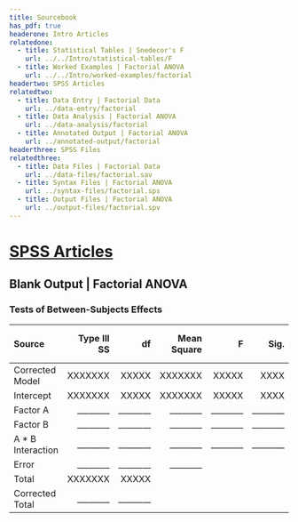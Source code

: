 ```yaml
---
title: Sourcebook
has_pdf: true
headerone: Intro Articles
relatedone:
  - title: Statistical Tables | Snedecor's F
    url: ../../Intro/statistical-tables/F
  - title: Worked Examples | Factorial ANOVA
    url: ../../Intro/worked-examples/factorial
headertwo: SPSS Articles
relatedtwo:
  - title: Data Entry | Factorial Data
    url: ../data-entry/factorial
  - title: Data Analysis | Factorial ANOVA
    url: ../data-analysis/factorial
  - title: Annotated Output | Factorial ANOVA
    url: ../annotated-output/factorial
headerthree: SPSS Files
relatedthree:
  - title: Data Files | Factorial Data
    url: ../data-files/factorial.sav
  - title: Syntax Files | Factorial ANOVA
    url: ../syntax-files/factorial.sps
  - title: Output Files | Factorial ANOVA
    url: ../output-files/factorial.spv
---
```


# [SPSS Articles](../index.md)

## Blank Output | Factorial ANOVA

### Tests of Between-Subjects Effects

| Source            | Type III SS | df    | Mean Square | F      | Sig.   | Partial Eta Squared |
|:------------------|------------:|------:|------------:|-------:|-------:|---------------:|
| Corrected Model   | XXXXXXX     | XXXXX | XXXXXXX     | XXXXX  | XXXX   | XXXX           |
| Intercept         | XXXXXXX     | XXXXX | XXXXXXX     | XXXXX  | XXXX   | XXXX           |
| Factor A          | ________    | ________ | ________    | ________ | ________ | ________         |
| Factor B          | ________    | ________ | ________    | ________ | ________ | ________         |
| A * B Interaction | ________    | ________ | ________    | ________ | ________ | ________         |
| Error             | ________    | ________ | ________    |        |        |                |
| Total             | XXXXXXX     | XXXXX |             |        |        |                |
| Corrected Total   | ________    | ________ |             |        |        |                |
